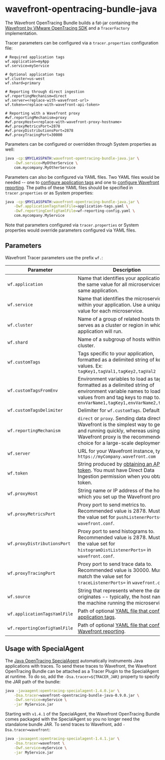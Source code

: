 # wavefront-opentracing-bundle-java

The Wavefront OpenTracing Bundle builds a fat-jar containing the [Wavefront by VMware OpenTracing
 SDK](https://github.com/wavefrontHQ/wavefront-opentracing-sdk-java) and a `TracerFactory` 
 implementation.

Tracer parameters can be configured via a `tracer.properties` configuration file:

```properties
# Required application tags
wf.application=myApp
wf.service=myService

# Optional application tags
wf.cluster=us-west
wf.shard=primary

# Reporting through direct ingestion
wf.reportingMechanism=direct
wf.server=<replace-with-wavefront-url>
wf.token=<replace-with-wavefront-api-token>

# Reporting with a Wavefront proxy
#wf.reportingMechanism=proxy
#wf.proxyHost=<replace-with-wavefront-proxy-hostname>
#wf.proxyMetricsPort=2878
#wf.proxyDistributionsPort=2878
#wf.proxyTracingPort=30000
```

Parameters can be configured or overridden through System properties as well:

```bash
java -cp:$MYCLASSPATH:wavefront-opentracing-bundle-java.jar \
    -Dwf.service=MyOtherService \
    com.mycompany.MyOtherService
```

Parameters can also be configured via YAML files. Two YAML files would be needed -- one to 
[configure application tags](https://github.com/wavefrontHQ/wavefront-jersey-sdk-java#1-configure-application-tags) 
and one to [configure Wavefront reporting](https://github.com/wavefrontHQ/wavefront-jersey-sdk-java#2-configure-wavefront-reporting). 
The paths of these YAML files should be specified in `tracer.properties` or as System properties:

```bash
java -cp:$MYCLASSPATH:wavefront-opentracing-bundle-java.jar \
    -Dwf.applicationTagsYamlFile=application-tags.yaml \
    -Dwf.reportingConfigYamlFile=wf-reporting-config.yaml \
    com.mycompany.MyService
```

Note that parameters configured via `tracer.properties` or System properties would override parameters configured via YAML files.

## Parameters

Wavefront Tracer parameters use the prefix `wf.`:

| Parameter | Description |
| --------- | ----------- |
| `wf.application`              | Name that identifies your application. Use the same value for all microservices in the same application. |
| `wf.service`                  | Name that identifies the microservice within your application. Use a unique value for each microservice. |
| `wf.cluster`                  | Name of a group of related hosts that serves as a cluster or region in which the application will run. |
| `wf.shard`                    | Name of a subgroup of hosts within a cluster. |
| `wf.customTags`               | Tags specific to your application, formatted as a delimited string of key-values. Ex: `tagKey1,tagVal1,tagKey2,tagVal2` |
| `wf.customTagsFromEnv`        | Environment variables to load as tags, formatted as a delimited string of environment variable names to load values from and tag keys to map to. Ex: `envVarName1,tagKey1,envVarName2,tagKey2` |
| `wf.customTagsDelimiter`      | Delimiter for `wf.customTags`. Default is `,` |
| `wf.reportingMechanism`       | `direct` or `proxy`. Sending data directly to Wavefront is the simplest way to get up and running quickly, whereas using a Wavefront proxy is the recommended choice for a large-scale deployment. |
| `wf.server`                   | URL for your Wavefront instance, typically `https://myCompany.wavefront.com` |
| `wf.token`                    | String produced by [obtaining an API token](https://docs.wavefront.com/wavefront_api.html#generating-an-api-token). You must have Direct Data Ingestion permission when you obtain the token. |
| `wf.proxyHost`                | String name or IP address of the host on which you set up the Wavefront proxy. |
| `wf.proxyMetricsPort`         | Proxy port to send metrics to. Recommended value is 2878. Must match the value set for `pushListenerPorts=` in `wavefront.conf`. |
| `wf.proxyDistributionsPort`   | Proxy port to send histograms to. Recommended value is 2878. Must match the value set for `histogramDistListenerPorts=` in `wavefront.conf`. |
| `wf.proxyTracingPort`         | Proxy port to send trace data to. Recommended value is 30000. Must match the value set for `traceListenerPorts=` in `wavefront.conf`. |
| `wf.source`                   | String that represents where the data originates -- typically, the host name of the machine running the microservice. |
| `wf.applicationTagsYamlFile`  | Path of optional [YAML file that configures application tags](https://github.com/wavefrontHQ/wavefront-jersey-sdk-java#1-configure-application-tags). |
| `wf.reportingConfigYamlFile`  | Path of optional [YAML file that configures Wavefront reporting](https://github.com/wavefrontHQ/wavefront-jersey-sdk-java#2-configure-wavefront-reporting). |

## Usage with SpecialAgent

The [Java OpenTracing SpecialAgent](https://github.com/opentracing-contrib/java-specialagent) 
automatically instruments Java applications with traces. To send these traces to Wavefront, the 
Wavefront OpenTracing Bundle can be attached as a Tracer Plugin to the SpecialAgent at runtime. 
To do so, add the `-Dsa.tracer=${TRACER_JAR}` property to specify the JAR path of the bundle:

```bash
java -javaagent:opentracing-specialagent-1.4.0.jar \
    -Dsa.tracer=wavefront-opentracing-bundle-java-0.9.0.jar \
    -Dwf.service=myService \
    -jar MyService.jar
```

Starting with `v1.4.1` of the SpecialAgent, the Wavefront OpenTracing Bundle comes packaged with
the SpecialAgent so you no longer need the standalone bundle JAR. To send traces to Wavefront,
add `-Dsa.tracer=wavefront`:

```bash
java -javaagent:opentracing-specialagent-1.4.1.jar \
    -Dsa.tracer=wavefront \
    -Dwf.service=myService \
    -jar MyService.jar
```

